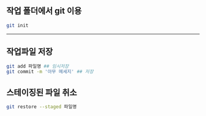 ## 작업 폴더에서 git 이용

```bash
git init
```

---

## 작업파일 저장

```bash
git add 파일명 ## 임시저장
git commit -m '아무 메세지' ## 저장
```

## 스테이징된 파일 취소

```bash
git restore --staged 파일명
```